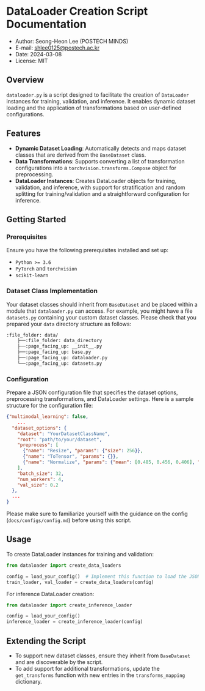 # DataLoader Creation Script Documentation
- Author: Seong-Heon Lee (POSTECH MINDS)
- E-mail: shlee0125@postech.ac.kr
- Date: 2024-03-08
- License: MIT

## Overview

`dataloader.py` is a script designed to facilitate the creation of `DataLoader` instances for training, validation, and inference. 
It enables dynamic dataset loading and the application of transformations based on user-defined configurations.

## Features

- **Dynamic Dataset Loading**: Automatically detects and maps dataset classes that are derived from the `BaseDataset` class.
- **Data Transformations**: Supports converting a list of transformation configurations into a `torchvision.transforms.Compose` object for preprocessing.
- **DataLoader Instances**: Creates DataLoader objects for training, validation, and inference, with support for stratification and random splitting for training/validation and a straightforward configuration for inference.

## Getting Started

### Prerequisites

Ensure you have the following prerequisites installed and set up:

- `Python >= 3.6`
- `PyTorch` and `torchvision`
- `scikit-learn`

### Dataset Class Implementation

Your dataset classes should inherit from `BaseDataset` and be placed within a module that `dataloader.py` can access. 
For example, you might have a file `datasets.py` containing your custom dataset classes.
Please check that you prepared your `data` directory structure as follows:


```bash
:file_folder: data/
    ├──:file_folder: data_directory
    ├──:page_facing_up: __init__.py
    ├──:page_facing_up: base.py
    ├──:page_facing_up: dataloader.py
    └──:page_facing_up: datasets.py
```


### Configuration

Prepare a JSON configuration file that specifies the dataset options, preprocessing transformations, and DataLoader settings.
Here is a sample structure for the configuration file:

```json
{"multimodal_learning": false,
    ...
  "dataset_options": {
    "dataset": "YourDatasetClassName",
    "root": "path/to/your/dataset",
    "preprocess": [
      {"name": "Resize", "params": {"size": 256}},
      {"name": "ToTensor", "params": {}},
      {"name": "Normalize", "params": {"mean": [0.485, 0.456, 0.406], "std": [0.229, 0.224, 0.225]}}
    ],
    "batch_size": 32,
    "num_workers": 4,
    "val_size": 0.2
  },
  ...
}
```
Please make sure to familiarize yourself with the guidance on the config (`docs/configs/config.md`) before using this script.


## Usage

To create DataLoader instances for training and validation:

```python
from dataloader import create_data_loaders

config = load_your_config()  # Implement this function to load the JSON config
train_loader, val_loader = create_data_loaders(config)
```

For inference DataLoader creation:
```python
from dataloader import create_inference_loader

config = load_your_config()  
inference_loader = create_inference_loader(config)
```

## Extending the Script

- To support new dataset classes, ensure they inherit from `BaseDataset` and are discoverable by the script.
- To add support for additional transformations, update the `get_transforms` function with new entries in the `transforms_mapping` dictionary.

